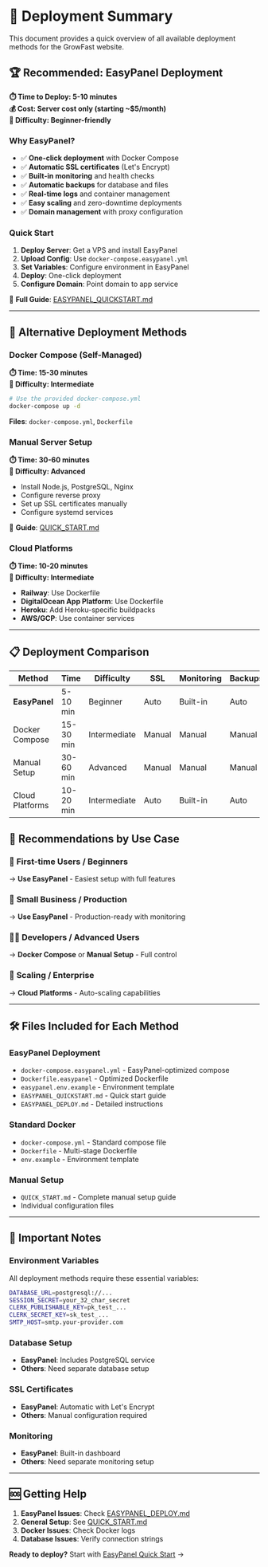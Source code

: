 # 🚀 Deployment Summary

This document provides a quick overview of all available deployment methods for the GrowFast website.

## 🏆 Recommended: EasyPanel Deployment

**⏱️ Time to Deploy: 5-10 minutes**  
**💰 Cost: Server cost only (starting ~$5/month)**  
**🎯 Difficulty: Beginner-friendly**

### Why EasyPanel?
- ✅ **One-click deployment** with Docker Compose
- ✅ **Automatic SSL certificates** (Let's Encrypt)
- ✅ **Built-in monitoring** and health checks
- ✅ **Automatic backups** for database and files
- ✅ **Real-time logs** and container management
- ✅ **Easy scaling** and zero-downtime deployments
- ✅ **Domain management** with proxy configuration

### Quick Start
1. **Deploy Server**: Get a VPS and install EasyPanel
2. **Upload Config**: Use `docker-compose.easypanel.yml`
3. **Set Variables**: Configure environment in EasyPanel
4. **Deploy**: One-click deployment
5. **Configure Domain**: Point domain to app service

📖 **Full Guide**: [EASYPANEL_QUICKSTART.md](EASYPANEL_QUICKSTART.md)

---

## 🔧 Alternative Deployment Methods

### Docker Compose (Self-Managed)
**⏱️ Time: 15-30 minutes**  
**🎯 Difficulty: Intermediate**

```bash
# Use the provided docker-compose.yml
docker-compose up -d
```

**Files**: `docker-compose.yml`, `Dockerfile`

### Manual Server Setup
**⏱️ Time: 30-60 minutes**  
**🎯 Difficulty: Advanced**

- Install Node.js, PostgreSQL, Nginx
- Configure reverse proxy
- Set up SSL certificates manually
- Configure systemd services

📖 **Guide**: [QUICK_START.md](QUICK_START.md)

### Cloud Platforms
**⏱️ Time: 10-20 minutes**  
**🎯 Difficulty: Intermediate**

- **Railway**: Use Dockerfile
- **DigitalOcean App Platform**: Use Dockerfile
- **Heroku**: Add Heroku-specific buildpacks
- **AWS/GCP**: Use container services

---

## 📋 Deployment Comparison

| Method | Time | Difficulty | SSL | Monitoring | Backups | Cost |
|--------|------|------------|-----|------------|---------|------|
| **EasyPanel** | 5-10 min | Beginner | Auto | Built-in | Auto | $ |
| Docker Compose | 15-30 min | Intermediate | Manual | Manual | Manual | $ |
| Manual Setup | 30-60 min | Advanced | Manual | Manual | Manual | $ |
| Cloud Platforms | 10-20 min | Intermediate | Auto | Built-in | Auto | $$$ |

## 🎯 Recommendations by Use Case

### 🔰 **First-time Users / Beginners**
→ **Use EasyPanel** - Easiest setup with full features

### 🏢 **Small Business / Production**
→ **Use EasyPanel** - Production-ready with monitoring

### 👨‍💻 **Developers / Advanced Users**
→ **Docker Compose** or **Manual Setup** - Full control

### 🚀 **Scaling / Enterprise**
→ **Cloud Platforms** - Auto-scaling capabilities

---

## 🛠️ Files Included for Each Method

### EasyPanel Deployment
- `docker-compose.easypanel.yml` - EasyPanel-optimized compose
- `Dockerfile.easypanel` - Optimized Dockerfile
- `easypanel.env.example` - Environment template
- `EASYPANEL_QUICKSTART.md` - Quick start guide
- `EASYPANEL_DEPLOY.md` - Detailed instructions

### Standard Docker
- `docker-compose.yml` - Standard compose file
- `Dockerfile` - Multi-stage Dockerfile
- `env.example` - Environment template

### Manual Setup
- `QUICK_START.md` - Complete manual setup guide
- Individual configuration files

---

## 🚨 Important Notes

### Environment Variables
All deployment methods require these essential variables:
```bash
DATABASE_URL=postgresql://...
SESSION_SECRET=your_32_char_secret
CLERK_PUBLISHABLE_KEY=pk_test_...
CLERK_SECRET_KEY=sk_test_...
SMTP_HOST=smtp.your-provider.com
```

### Database Setup
- **EasyPanel**: Includes PostgreSQL service
- **Others**: Need separate database setup

### SSL Certificates
- **EasyPanel**: Automatic with Let's Encrypt
- **Others**: Manual configuration required

### Monitoring
- **EasyPanel**: Built-in dashboard
- **Others**: Need separate monitoring setup

---

## 🆘 Getting Help

1. **EasyPanel Issues**: Check [EASYPANEL_DEPLOY.md](EASYPANEL_DEPLOY.md)
2. **General Setup**: See [QUICK_START.md](QUICK_START.md)
3. **Docker Issues**: Check Docker logs
4. **Database Issues**: Verify connection strings

**Ready to deploy?** Start with [EasyPanel Quick Start](EASYPANEL_QUICKSTART.md) → 